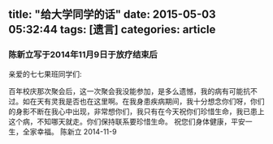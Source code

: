 title: "给大学同学的话"
date: 2015-05-03 05:32:44
tags: [遗言]
categories: article
---
### 陈新立写于2014年11月9日于放疗结束后

亲爱的七七果班同学们:
<p>百年校庆那次聚会后，这一次聚会我没能参加，是多么遗憾，我的病有可能抗不过。如在天有灵我是否也在这里啊。在我身患疾病期间，我十分想念你们呀，你们的身影不断在我心中出现，非常想你们，<!--more-->我只有在今天祝你们珍惜生命，我已患上这个病，不知哪天就走。你们保持联系要珍惜生命。
祝您们身体健康，平安一生，全家幸福。
陈新立
2014-11-9</p>